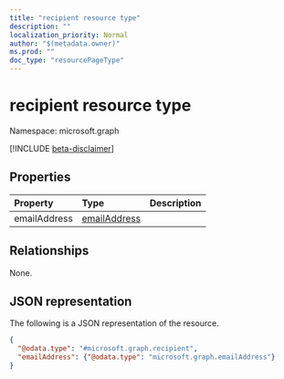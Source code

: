 ```yaml
---
title: "recipient resource type"
description: ""
localization_priority: Normal
author: "$(metadata.owner)"
ms.prod: ""
doc_type: "resourcePageType"
---
```


# recipient resource type

Namespace: microsoft.graph

[!INCLUDE [beta-disclaimer](../../includes/beta-disclaimer.md)]

## Properties

| Property     | Type                                         | Description |
| :----------- | :------------------------------------------- | :---------- |
| emailAddress | [emailAddress](../resources/emailaddress.md) |             |

## Relationships

None.

## JSON representation

The following is a JSON representation of the resource.

<!-- {
  "blockType": "resource",
  "@odata.type": "microsoft.graph.recipient",
}
-->

```json
{
  "@odata.type": "#microsoft.graph.recipient",
  "emailAddress": {"@odata.type": "microsoft.graph.emailAddress"}
}
```
